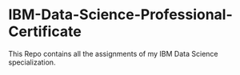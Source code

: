 # IBM-Data-Science-Professional-Certificate
This Repo contains all the assignments of my IBM Data Science specialization.
